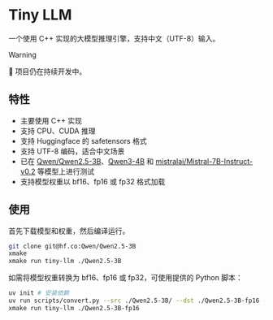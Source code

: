 # Tiny LLM

一个使用 C++ 实现的大模型推理引擎，支持中文（UTF-8）输入。

> [!WARNING]
> 🚧 项目仍在持续开发中。

## 特性

- 主要使用 C++ 实现
- 支持 CPU、CUDA 推理
- 支持 Huggingface 的 safetensors 格式
- 支持 UTF-8 编码，适合中文场景
- 已在 [Qwen/Qwen2.5-3B](https://huggingface.co/mistralai/Mistral-7B-Instruct-v0.2/)、[Qwen3-4B](https://huggingface.co/Qwen/Qwen2.5-3B/) 和 [mistralai/Mistral-7B-Instruct-v0.2](https://huggingface.co/mistralai/Mistral-7B-Instruct-v0.2) 等模型上进行测试
- 支持模型权重以 bf16、fp16 或 fp32 格式加载

## 使用

首先下载模型和权重，然后编译运行。

```bash
git clone git@hf.co:Qwen/Qwen2.5-3B
xmake
xmake run tiny-llm ./Qwen2.5-3B
```

如需将模型权重转换为 bf16、fp16 或 fp32，可使用提供的 Python 脚本：

```bash
uv init # 安装依赖
uv run scripts/convert.py --src ./Qwen2.5-3B/ --dst ./Qwen2.5-3B-fp16 --dtype fp16
xmake run tiny-llm ./Qwen2.5-3B-fp16
```
